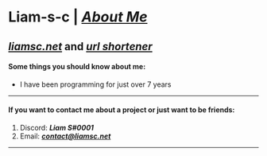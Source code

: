 # **Liam-s-c** | [*About Me*](http://liamsc.net/about-me)
## [*liamsc.net*](http://liamsc.net/) and [*url shortener*](http://liamsc.net/shorten)
#### Some things you should know about me:
- I have been programming for just over 7 years

------------

#### If you want to contact me about a project or just want to be friends:
1. Discord:  _**Liam S#0001**_
2.  Email:   _**contact@liamsc.net**_


------------






